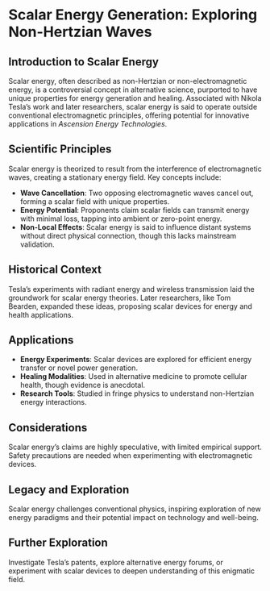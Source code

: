 # Scalar Energy Generation: Exploring Non-Hertzian Waves

## Introduction to Scalar Energy
Scalar energy, often described as non-Hertzian or non-electromagnetic energy, is a controversial concept in alternative science, purported to have unique properties for energy generation and healing. Associated with Nikola Tesla’s work and later researchers, scalar energy is said to operate outside conventional electromagnetic principles, offering potential for innovative applications in *Ascension Energy Technologies*.

## Scientific Principles
Scalar energy is theorized to result from the interference of electromagnetic waves, creating a stationary energy field. Key concepts include:
- **Wave Cancellation**: Two opposing electromagnetic waves cancel out, forming a scalar field with unique properties.
- **Energy Potential**: Proponents claim scalar fields can transmit energy with minimal loss, tapping into ambient or zero-point energy.
- **Non-Local Effects**: Scalar energy is said to influence distant systems without direct physical connection, though this lacks mainstream validation.

## Historical Context
Tesla’s experiments with radiant energy and wireless transmission laid the groundwork for scalar energy theories. Later researchers, like Tom Bearden, expanded these ideas, proposing scalar devices for energy and health applications.

## Applications
- **Energy Experiments**: Scalar devices are explored for efficient energy transfer or novel power generation.
- **Healing Modalities**: Used in alternative medicine to promote cellular health, though evidence is anecdotal.
- **Research Tools**: Studied in fringe physics to understand non-Hertzian energy interactions.

## Considerations
Scalar energy’s claims are highly speculative, with limited empirical support. Safety precautions are needed when experimenting with electromagnetic devices.

## Legacy and Exploration
Scalar energy challenges conventional physics, inspiring exploration of new energy paradigms and their potential impact on technology and well-being.

## Further Exploration
Investigate Tesla’s patents, explore alternative energy forums, or experiment with scalar devices to deepen understanding of this enigmatic field.